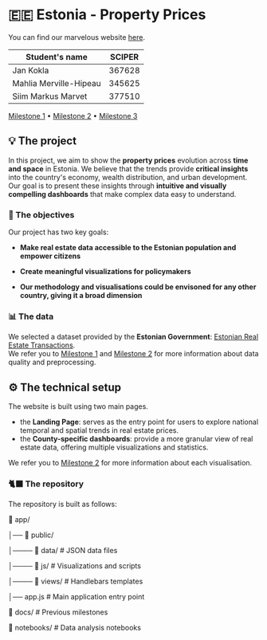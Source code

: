 # 🇪🇪 Estonia - Property Prices
You can find our marvelous website [here](https://suvariik.eu/).


| Student's name             | SCIPER |
| -------------------------- | ------ |
| Jan Kokla                  | 367628 |
| Mahlia Merville-Hipeau     | 345625 |
| Siim Markus Marvet         | 377510 |

[Milestone 1](/docs/milestone_1.md) • [Milestone 2](/docs/milestone_2.md) • [Milestone 3](#milestone-3)

## 💡 The project

In this project, we aim to show the **property prices** evolution across **time and space** in Estonia. We believe that the trends provide **critical insights** into the country's economy, wealth distribution, and urban development. Our goal is to present these insights through **intuitive and visually compelling dashboards** that make complex data easy to understand.

### 🎯 The objectives

Our project has two key goals:  

- **Make real estate data accessible to the Estonian population and empower citizens**  

- **Create meaningful visualizations for policymakers**  

- **Our methodology and visualisations could be envisoned for any other country, giving it a broad dimension**
 

### 📊 The data

We selected a dataset provided by the **Estonian Government**: [Estonian Real Estate Transactions](https://www.maaamet.ee/kinnisvara/htraru/FilterUI.aspx).  
We refer you to [Milestone 1](/docs/milestone_1.md) and [Milestone 2](/docs/milestone_2.md) for more information about data quality and preprocessing. 

## ⚙️ The technical setup

The website is built using two main pages.
- the **Landing Page**: serves as the entry point for users to explore national temporal and spatial trends in real estate prices.
- the **County-specific dashboards**: provide a more granular view of real estate data, offering multiple visualizations and statistics.

We refer you to [Milestone 2](/docs/milestone_2.md) for more information about each visualisation.  

### 🐈‍⬛ The repository

The repository is built as follows:

📁 app/

│── 📁 public/

│──── 📁 data/ # JSON data files

│──── 📁 js/ # Visualizations and scripts

│──── 📁 views/ # Handlebars templates

│── app.js # Main application entry point

📁 docs/ # Previous milestones

📁 notebooks/ # Data analysis notebooks

